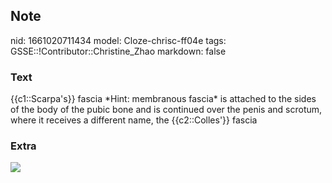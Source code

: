 ## Note
nid: 1661020711434
model: Cloze-chrisc-ff04e
tags: GSSE::!Contributor::Christine_Zhao
markdown: false

### Text
<div>
  <div>
    <div>
      <div>
        {{c1::Scarpa's}} fascia *Hint: membranous fascia* is
        attached to the sides of the body of the pubic bone and is
        continued over the penis and scrotum, where it receives a
        different name, the {{c2::Colles'}} fascia
      </div>
    </div>
  </div>
</div>

### Extra
<img src="Screen%20Shot%202021-05-30%20at%203.47.58%20pm.png">
